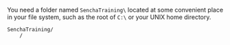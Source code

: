 You need a folder named `SenchaTraining\` located at some convenient place in your file system, 
such as the root of `C:\` or your UNIX home directory.


    SenchaTraining/
        /

